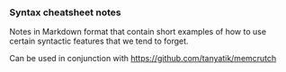 ### Syntax cheatsheet notes

Notes in Markdown format that contain short examples of how to use certain syntactic features
that we tend to forget.

Can be used in conjunction with https://github.com/tanyatik/memcrutch

